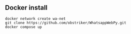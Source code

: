 ## Docker install

```
docker network create wa-net
git clone https://github.com/obstriker/WhatsappWebPy.git
docker compose up
```
